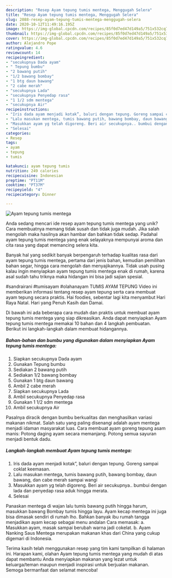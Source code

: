 ```yaml
---
description: "Resep Ayam tepung tumis mentega, Menggugah Selera"
title: "Resep Ayam tepung tumis mentega, Menggugah Selera"
slug: 2088-resep-ayam-tepung-tumis-mentega-menggugah-selera
date: 2020-10-12T11:49:16.195Z
image: https://img-global.cpcdn.com/recipes/85f0d7ed47d149a5/751x532cq70/ayam-tepung-tumis-mentega-foto-resep-utama.jpg
thumbnail: https://img-global.cpcdn.com/recipes/85f0d7ed47d149a5/751x532cq70/ayam-tepung-tumis-mentega-foto-resep-utama.jpg
cover: https://img-global.cpcdn.com/recipes/85f0d7ed47d149a5/751x532cq70/ayam-tepung-tumis-mentega-foto-resep-utama.jpg
author: Alejandro Pope
ratingvalue: 4.6
reviewcount: 14
recipeingredient:
- "secukupnya Dada ayam"
- " Tepung bumbu"
- "2 bawang putih"
- "1/2 bawang bombay"
- "1 btg daun bawang"
- "2 cabe merah"
- "secukupnya Lada"
- "secukupnya Penyedap rasa"
- "1 1/2 sdm mentega"
- "secukupnya Air"
recipeinstructions:
- "Iris dada ayam menjadi kotak”, baluri dengan tepung. Goreng sampai coklat keemasan."
- "Lalu masukan mentega, tumis bawang putih, bawang bombay, daun bawang, dan cabe merah sampai wangi"
- "Masukkan ayam yg telah digoreng. Beri air secukupnya.. bumbui dengan lada dan penyedap rasa aduk hingga merata."
- "Selesai"
categories:
- Resep
tags:
- ayam
- tepung
- tumis

katakunci: ayam tepung tumis 
nutrition: 249 calories
recipecuisine: Indonesian
preptime: "PT11M"
cooktime: "PT37M"
recipeyield: "4"
recipecategory: Dinner

---
```



![Ayam tepung tumis mentega](https://img-global.cpcdn.com/recipes/85f0d7ed47d149a5/751x532cq70/ayam-tepung-tumis-mentega-foto-resep-utama.jpg)

Anda sedang mencari ide resep ayam tepung tumis mentega yang unik? Cara membuatnya memang tidak susah dan tidak juga mudah. Jika salah mengolah maka hasilnya akan hambar dan bahkan tidak sedap. Padahal ayam tepung tumis mentega yang enak selayaknya mempunyai aroma dan cita rasa yang dapat memancing selera kita.

Banyak hal yang sedikit banyak berpengaruh terhadap kualitas rasa dari ayam tepung tumis mentega, pertama dari jenis bahan, kemudian pemilihan bahan segar, hingga cara mengolah dan menyajikannya. Tidak usah pusing kalau ingin menyiapkan ayam tepung tumis mentega enak di rumah, karena asal sudah tahu triknya maka hidangan ini bisa jadi sajian spesial.

#sandrairani #tumisayam #olahanayam TUMIS AYAM TEPUNG Video ini memberikan informasi tentang resep ayam tepung serta cara membuat ayam tepung secara praktis. Hai foodies, sebentar lagi kita menyambut Hari Raya Natal. Hari yang Penuh Kasih dan Damai.


Di bawah ini ada beberapa cara mudah dan praktis untuk membuat ayam tepung tumis mentega yang siap dikreasikan. Anda dapat menyiapkan Ayam tepung tumis mentega memakai 10 bahan dan 4 langkah pembuatan. Berikut ini langkah-langkah dalam membuat hidangannya.

<!--inarticleads1-->

##### Bahan-bahan dan bumbu yang digunakan dalam menyiapkan Ayam tepung tumis mentega:

1. Siapkan secukupnya Dada ayam
1. Gunakan  Tepung bumbu
1. Sediakan 2 bawang putih
1. Sediakan 1/2 bawang bombay
1. Gunakan 1 btg daun bawang
1. Ambil 2 cabe merah
1. Siapkan secukupnya Lada
1. Ambil secukupnya Penyedap rasa
1. Gunakan 1 1/2 sdm mentega
1. Ambil secukupnya Air


Pasalnya diracik dengan bumbu berkualitas dan menghasilkan variasi makanan nikmat. Salah satu yang paling disenangi adalah ayam mentega menjadi idaman masyarakat luas. Cara membuat ayam goreng tepung asam manis: Potong daging ayam secara memanjang. Potong semua sayuran menjadi bentuk dadu. 

<!--inarticleads2-->

##### Langkah-langkah membuat Ayam tepung tumis mentega:

1. Iris dada ayam menjadi kotak”, baluri dengan tepung. Goreng sampai coklat keemasan.
1. Lalu masukan mentega, tumis bawang putih, bawang bombay, daun bawang, dan cabe merah sampai wangi
1. Masukkan ayam yg telah digoreng. Beri air secukupnya.. bumbui dengan lada dan penyedap rasa aduk hingga merata.
1. Selesai


Panaskan mentega di wajan lalu tumis bawang putih hingga harum, masukkan bawang Bombay tumis hingga layu. Ayam kecap mentega ini juga bisa dimasak sendiri di rumah lho. Bahkan banyak ibu rumah tangga menjadikan ayam kecap sebagai menu andalan Cara memasak: a. Masukkan ayam, masak sampai berubah warna jadi cokelat. b. Ayam Nanking Saus Mentega merupakan makanan khas dari China yang cukup digemari di Indonesia. 

Terima kasih telah menggunakan resep yang tim kami tampilkan di halaman ini. Harapan kami, olahan Ayam tepung tumis mentega yang mudah di atas dapat membantu Anda menyiapkan makanan yang lezat untuk keluarga/teman maupun menjadi inspirasi untuk berjualan makanan. Semoga bermanfaat dan selamat mencoba!
